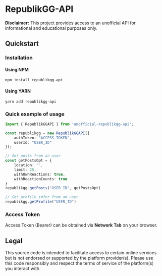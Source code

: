 # RepublikGG-API
**Disclaimer:** This project provides access to an unofficial API for informational and educational purposes only. 

## Quickstart

### Installation

#### Using NPM
```
npm install republikgg-api
```

#### Using YARN
```
yarn add republikgg-api
```

### Quick example of usage

```ts
import { RepublikGGAPI } from 'unofficial-republikgg-api';

const republikgg = new RepublikGGAPI({
    authToken: "ACCESS_TOKEN",
    userId: "USER_ID"
});

// Get posts from an user
const getPostsOpt = {
    location: '',
    limit: 25,
    withOwnReactions: true,
    withReactionCounts: true
}
republikgg.getPosts("USER_ID", getPostsOpt)

// Get profile infor from an user
republikgg.getProfile("USER_ID")
```

###  Access Token
Access Token (Bearer) can be obtained via **Network Tab** on your browser.

## Legal
This source code is intended to facilitate access to certain online services but is not endorsed or supported by the platform provider(s). Please use this code responsibly and respect the terms of service of the platform(s) you interact with.